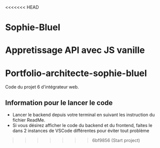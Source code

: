 <<<<<<< HEAD
# Sophie-Bluel
Appretissage API avec JS vanille
=======
# Portfolio-architecte-sophie-bluel

Code du projet 6 d'intégrateur web.

## Information pour le lancer le code

 - Lancer le backend depuis votre terminal en suivant les instruction du fichier ReadMe.
 - Si vous désirez afficher le code du backend et du frontend, faites le dans 2 instances de VSCode différentes pour éviter tout problème
>>>>>>> 6bf9856 (Start project)
